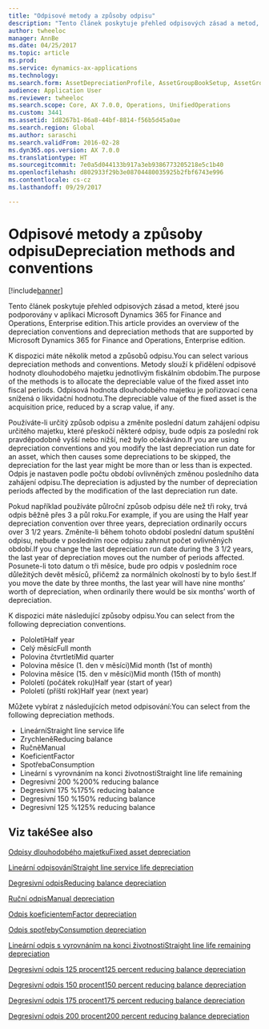 ```yaml
---
title: "Odpisové metody a způsoby odpisu"
description: "Tento článek poskytuje přehled odpisových zásad a metod, které jsou podporovány v aplikaci Microsoft Dynamics 365 for Finance and Operations, Enterprise edition."
author: twheeloc
manager: AnnBe
ms.date: 04/25/2017
ms.topic: article
ms.prod: 
ms.service: dynamics-ax-applications
ms.technology: 
ms.search.form: AssetDepreciationProfile, AssetGroupBookSetup, AssetGroupDepBookSetup
audience: Application User
ms.reviewer: twheeloc
ms.search.scope: Core, AX 7.0.0, Operations, UnifiedOperations
ms.custom: 3441
ms.assetid: 1d8267b1-86a8-44bf-8814-f56b5d45a0ae
ms.search.region: Global
ms.author: saraschi
ms.search.validFrom: 2016-02-28
ms.dyn365.ops.version: AX 7.0.0
ms.translationtype: HT
ms.sourcegitcommit: 7e0a5d044133b917a3eb9386773205218e5c1b40
ms.openlocfilehash: d802933f29b3e08704480035925b2fbf6743e996
ms.contentlocale: cs-cz
ms.lasthandoff: 09/29/2017

---
```


# <a name="depreciation-methods-and-conventions"></a><span data-ttu-id="2fc60-103">Odpisové metody a způsoby odpisu</span><span class="sxs-lookup"><span data-stu-id="2fc60-103">Depreciation methods and conventions</span></span>

[!include[banner](../includes/banner.md)]


<span data-ttu-id="2fc60-104">Tento článek poskytuje přehled odpisových zásad a metod, které jsou podporovány v aplikaci Microsoft Dynamics 365 for Finance and Operations, Enterprise edition.</span><span class="sxs-lookup"><span data-stu-id="2fc60-104">This article provides an overview of the depreciation conventions and depreciation methods that are supported by Microsoft Dynamics 365 for Finance and Operations, Enterprise edition.</span></span>

<span data-ttu-id="2fc60-105">K dispozici máte několik metod a způsobů odpisu.</span><span class="sxs-lookup"><span data-stu-id="2fc60-105">You can select various depreciation methods and conventions.</span></span> <span data-ttu-id="2fc60-106">Metody slouží k přidělení odpisové hodnoty dlouhodobého majetku jednotlivým fiskálním obdobím.</span><span class="sxs-lookup"><span data-stu-id="2fc60-106">The purpose of the methods is to allocate the depreciable value of the fixed asset into fiscal periods.</span></span> <span data-ttu-id="2fc60-107">Odpisová hodnota dlouhodobého majetku je pořizovací cena snížená o likvidační hodnotu.</span><span class="sxs-lookup"><span data-stu-id="2fc60-107">The depreciable value of the fixed asset is the acquisition price, reduced by a scrap value, if any.</span></span> 

<span data-ttu-id="2fc60-108">Používáte-li určitý způsob odpisu a změníte poslední datum zahájení odpisu určitého majetku, které přeskočí některé odpisy, bude odpis za poslední rok pravděpodobně vyšší nebo nižší, než bylo očekáváno.</span><span class="sxs-lookup"><span data-stu-id="2fc60-108">If you are using depreciation conventions and you modify the last depreciation run date for an asset, which then causes some depreciations to be skipped, the depreciation for the last year might be more than or less than is expected.</span></span> <span data-ttu-id="2fc60-109">Odpis je nastaven podle počtu období ovlivněných změnou posledního data zahájení odpisu.</span><span class="sxs-lookup"><span data-stu-id="2fc60-109">The depreciation is adjusted by the number of depreciation periods affected by the modification of the last depreciation run date.</span></span>

<span data-ttu-id="2fc60-110">Pokud například používáte půlroční způsob odpisu déle než tři roky, trvá odpis běžně přes 3 a půl roku.</span><span class="sxs-lookup"><span data-stu-id="2fc60-110">For example, if you are using the Half year depreciation convention over three years, depreciation ordinarily occurs over 3 1/2 years.</span></span> <span data-ttu-id="2fc60-111">Změníte-li během tohoto období poslední datum spuštění odpisu, nebude v posledním roce odpisu zahrnut počet ovlivněných období.</span><span class="sxs-lookup"><span data-stu-id="2fc60-111">If you change the last depreciation run date during the 3 1/2 years, the last year of depreciation moves out the number of periods affected.</span></span> <span data-ttu-id="2fc60-112">Posunete-li toto datum o tři měsíce, bude pro odpis v posledním roce důležitých devět měsíců, přičemž za normálních okolností by to bylo šest.</span><span class="sxs-lookup"><span data-stu-id="2fc60-112">If you move the date by three months, the last year will have nine months’ worth of depreciation, when ordinarily there would be six months’ worth of depreciation.</span></span>

<span data-ttu-id="2fc60-113">K dispozici máte následující způsoby odpisu.</span><span class="sxs-lookup"><span data-stu-id="2fc60-113">You can select from the following depreciation conventions.</span></span>


-   <span data-ttu-id="2fc60-114">Pololetí</span><span class="sxs-lookup"><span data-stu-id="2fc60-114">Half year</span></span>
-   <span data-ttu-id="2fc60-115">Celý měsíc</span><span class="sxs-lookup"><span data-stu-id="2fc60-115">Full month</span></span>
-   <span data-ttu-id="2fc60-116">Polovina čtvrtletí</span><span class="sxs-lookup"><span data-stu-id="2fc60-116">Mid quarter</span></span>
-   <span data-ttu-id="2fc60-117">Polovina měsíce (1. den v měsíci)</span><span class="sxs-lookup"><span data-stu-id="2fc60-117">Mid month (1st of month)</span></span>
-   <span data-ttu-id="2fc60-118">Polovina měsíce (15. den v měsíci)</span><span class="sxs-lookup"><span data-stu-id="2fc60-118">Mid month (15th of month)</span></span>
-   <span data-ttu-id="2fc60-119">Pololetí (počátek roku)</span><span class="sxs-lookup"><span data-stu-id="2fc60-119">Half year (start of year)</span></span>
-   <span data-ttu-id="2fc60-120">Pololetí (příští rok)</span><span class="sxs-lookup"><span data-stu-id="2fc60-120">Half year (next year)</span></span>

<span data-ttu-id="2fc60-121">Můžete vybírat z následujících metod odpisování:</span><span class="sxs-lookup"><span data-stu-id="2fc60-121">You can select from the following depreciation methods.</span></span>
-   <span data-ttu-id="2fc60-122">Lineární</span><span class="sxs-lookup"><span data-stu-id="2fc60-122">Straight line service life</span></span>
-   <span data-ttu-id="2fc60-123">Zrychleně</span><span class="sxs-lookup"><span data-stu-id="2fc60-123">Reducing balance</span></span>
-   <span data-ttu-id="2fc60-124">Ručně</span><span class="sxs-lookup"><span data-stu-id="2fc60-124">Manual</span></span>
-   <span data-ttu-id="2fc60-125">Koeficient</span><span class="sxs-lookup"><span data-stu-id="2fc60-125">Factor</span></span>
-   <span data-ttu-id="2fc60-126">Spotřeba</span><span class="sxs-lookup"><span data-stu-id="2fc60-126">Consumption</span></span>
-   <span data-ttu-id="2fc60-127">Lineární s vyrovnáním na konci životnosti</span><span class="sxs-lookup"><span data-stu-id="2fc60-127">Straight line life remaining</span></span>
-   <span data-ttu-id="2fc60-128">Degresivní 200 %</span><span class="sxs-lookup"><span data-stu-id="2fc60-128">200% reducing balance</span></span>
-   <span data-ttu-id="2fc60-129">Degresivní 175 %</span><span class="sxs-lookup"><span data-stu-id="2fc60-129">175% reducing balance</span></span>
-   <span data-ttu-id="2fc60-130">Degresivní 150 %</span><span class="sxs-lookup"><span data-stu-id="2fc60-130">150% reducing balance</span></span>
-   <span data-ttu-id="2fc60-131">Degresivní 125 %</span><span class="sxs-lookup"><span data-stu-id="2fc60-131">125% reducing balance</span></span>

 



<a name="see-also"></a><span data-ttu-id="2fc60-132">Viz také</span><span class="sxs-lookup"><span data-stu-id="2fc60-132">See also</span></span>
--------

[<span data-ttu-id="2fc60-133">Odpisy dlouhodobého majetku</span><span class="sxs-lookup"><span data-stu-id="2fc60-133">Fixed asset depreciation</span></span>](fixed-asset-depreciation.md)

[<span data-ttu-id="2fc60-134">Lineární odpisování</span><span class="sxs-lookup"><span data-stu-id="2fc60-134">Straight line service life depreciation</span></span>](Straight-line-service-life-depreciation.md)

[<span data-ttu-id="2fc60-135">Degresivní odpis</span><span class="sxs-lookup"><span data-stu-id="2fc60-135">Reducing balance depreciation</span></span>](reduce-balance-depreciation.md)

[<span data-ttu-id="2fc60-136">Ruční odpis</span><span class="sxs-lookup"><span data-stu-id="2fc60-136">Manual depreciation</span></span>](manual-depreciation.md)

[<span data-ttu-id="2fc60-137">Odpis koeficientem</span><span class="sxs-lookup"><span data-stu-id="2fc60-137">Factor depreciation</span></span>](factor-depreciation.md)

[<span data-ttu-id="2fc60-138">Odpis spotřeby</span><span class="sxs-lookup"><span data-stu-id="2fc60-138">Consumption depreciation</span></span>](consumption-depreciation.md)

[<span data-ttu-id="2fc60-139">Lineární odpis s vyrovnáním na konci životnosti</span><span class="sxs-lookup"><span data-stu-id="2fc60-139">Straight line life remaining depreciation</span></span>](straight-line-life-remaining-depreciation.md)

[<span data-ttu-id="2fc60-140">Degresivní odpis 125 procent</span><span class="sxs-lookup"><span data-stu-id="2fc60-140">125 percent reducing balance depreciation</span></span>](125-percent-reducing-balance-depreciation.md)

[<span data-ttu-id="2fc60-141">Degresivní odpis 150 procent</span><span class="sxs-lookup"><span data-stu-id="2fc60-141">150 percent reducing balance depreciation</span></span>](150-percent-reducing-balance-depreciation.md)

[<span data-ttu-id="2fc60-142">Degresivní odpis 175 procent</span><span class="sxs-lookup"><span data-stu-id="2fc60-142">175 percent reducing balance depreciation</span></span>](175-percent-reducing-balance-depreciation.md)

[<span data-ttu-id="2fc60-143">Degresivní odpis 200 procent</span><span class="sxs-lookup"><span data-stu-id="2fc60-143">200 percent reducing balance depreciation</span></span>](200-percent-reducing-balance-depreciation.md)




